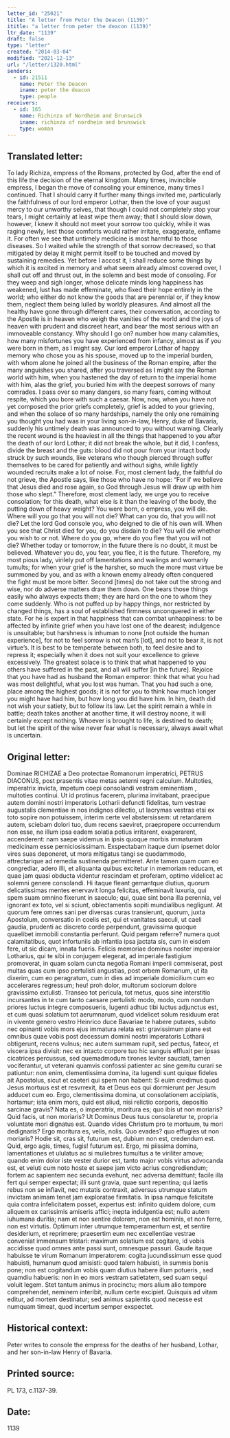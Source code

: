 ```yaml
---
letter_id: "25021"
title: "A letter from Peter the Deacon (1139)"
ititle: "a letter from peter the deacon (1139)"
ltr_date: "1139"
draft: false
type: "letter"
created: "2014-03-04"
modified: "2021-12-13"
url: "/letter/1320.html"
senders:
  - id: 21511
    name: Peter the Deacon
    iname: peter the deacon
    type: people
receivers:
  - id: 165
    name: Richinza of Nordheim and Brunswick
    iname: richinza of nordheim and brunswick
    type: woman
---
```

<h2> Translated letter:</h2>To lady Richiza, empress of the Romans, protected by God, after the end of this life the decision of the eternal kingdom.
Many times, invincible empress, I began the move of consoling your eminence, many times I continued.  That I should carry it further many things invited me, particularly the faithfulness of our lord emperor Lothar, then the love of your august mercy to our unworthy selves, that though I could not completely stop your tears, I might certainly at least wipe them away; that I should slow down, however, I knew it should not meet your sorrow too quickly, while it was raging newly, lest those comforts would rather irritate, exaggerate, enflame it.  For often we see that untimely medicine is most harmful to those diseases.  So I waited while the strength of that sorrow decreased, so that mitigated by delay it might permit itself to be touched and moved by sustaining remedies.  Yet before I accost it, I shall reduce some things by which it is excited in memory and what seem already almost covered over, I shall cut off and thrust out, in the solemn and best mode of consoling.  For they weep and sigh longer, whose delicate minds long happiness has weakened, lust has made effeminate, who fixed their hope entirely in the world; who either do not know the goods that are perennial or, if they know them, neglect them being lulled by worldly pleasures.  And almost all the healthy have gone through different cares, their conversation, according to the Apostle is in heaven who weigh the vanities of the world and the joys of heaven with prudent and discreet heart, and bear the most serious with an immoveable constancy.   Why should I go on?  number how many  calamities, how many misfortunes you have experienced from infancy, almost as if you were born in them, as I might say.  Our lord emperor Lothar of happy memory who chose you as his spouse, moved up to the imperial burden, with whom alone he joined all the business of the Roman empire, after the many anguishes you shared, after you traversed as I might say the Roman world with him, when you hastened the day of return to the imperial home with him, alas the grief, you buried him with the deepest sorrows of many comrades.  I pass over so many dangers, so many fears, coming without respite, which you bore with such a caesar.  Now, now, when you have not yet composed the prior griefs completely, grief is added to your grieving, and when the solace of so many hardships, namely the only one remaining you thought you had was in your living son-in-law, Henry, duke of Bavaria, suddenly his untimely death was announced to you without warning.  Clearly the recent wound is the heaviest in all the things that happened to you after the death of our lord Lothar; it did not break the whole, but it did, I confess, divide the breast and the guts:  blood did not pour from your intact body struck by such wounds, like veterans who though pierced through suffer themselves to be cared for patiently and without sighs, while lightly wounded recruits make a lot of noise.  For, most clement lady, the faithful do not grieve, the Apostle says, like those who have no hope:  “For if we believe that Jesus died and rose again, so God through Jesus will draw up with him those who slept.”
Therefore, most clement lady, we urge you to receive consolation; for this death, what else is it than the leaving of the body, the putting down of heavy weight?   You were born, o empress, you will die.  Where will you go that you will not die?  What can you do, that you will not die?  Let the lord God console you, who deigned to die of his own will.   When you see that Christ died for you, do you disdain to die?  You will die whether you wish to or not.  Where do you go, where do you flee that you will not die?  Whether today or tomorrow, in the future there is no doubt, it must be believed.  Whatever you do, you fear, you flee, it is the future.  Therefore, my most pious lady, virilely put off lamentations and wailings and womanly tumults; for when your grief is the harsher, so much the more must virtue be summoned by you, and as with a known enemy already often conquered the fight must be more bitter.  Second [times] do not take out the strong and wise, nor do adverse matters draw them down.  One bears those things easily who always expects them; they are hard on the one to whom they come suddenly.  Who is not puffed up by happy things, nor restricted by changed things, has a soul of established firmness unconquered in either state.  For he is expert in that happiness that can combat unhappiness:  to be affected by infinite grief when you have lost one of the dearest; indulgence is unsuitable; but harshness is inhuman to none [not outside the human experience], for not to feel sorrow is not man’s [lot], and not to bear it, is not virtue’s.  It is best to be temperate between both, to feel desire and to repress it; especially when it does not suit your excellence to grieve excessively.  The greatest solace is to think that what happened to you others have suffered in the past, and all will suffer [in the future].
Rejoice that you have had as husband the Roman emperor:  think that what you had was most delightful, what you lost was human.  That you had such a one, place among the highest goods; it is not for you to think how much longer you might have had him, but how long you did have him.  In him, death did not wish your satiety, but to follow its law.  Let the spirit remain a while in battle; death takes another at another time, it will destroy noone, it will certainly except nothing.  Whoever is brought to life, is destined to death; but let the spirit of the wise never fear what is necessary, always await what is uncertain.
<h2 class="mt-4"> Original letter:</h2>Dominae RICHIZAE a Deo protectae Romanorum imperatrici, PETRUS DIACONUS, post prasentis vitae metas aeterni regni calculum.
Multoties, imperatrix invicta, impetum coepi consolandi vestram eminentiam , multoties continui. Ut id protinus facerem, plurima invitabant, praecipue autem domini nostri imperatoris Lotharii defuncti fidelitas, tum vestrae augustalis clementiae in nos indignos dilectio, ut lacrymas vestras etsi ex toto sopire non potuissem, interim certe vel abstersissem: ut retardarem autem, sciebam dolori tuo, dum recens saeviret, praepropere occurrendum non esse, ne illum ipsa eadem solatia potius irritarent, exagerarent, accenderent: nam saepe videmus in ipsis quoque morbis immaturam medicinam esse perniciosissimam. Exspectabam itaque dum ipsemet dolor vires suas deponeret, ut mora mitigatus tangi se quodammodo, attrectarique ad remedia sustinenda permitteret. Ante tamen quam cum eo congrediar, adero illi, et aliquanta quibus excitetur in memoriam reducam, et quae jam quasi obducta videntur rescindam et proferam, optimo videlicet ac solemni genere consolandi. Hi itaque fleant gemantque diutius, quorum delicatissimas mentes enervavit longa felicitas, effeminavit luxuria, qui spem suam omnino fixerunt in saeculo; qui, quae sint bona illa perennia, vel ignorant ex toto, vel si sciunt, oblectamentis sopiti mundialibus negligunt. At quorum fere omnes sani per diversas curas transierunt, quorum, juxta Apostolum, conversatio in coelis est, qui et vanitates saeculi, ut caeli gaudia, prudenti ac discreto corde perpendunt, gravissima quoque quaelibet immobili constantia perferunt. Quid pergam referre? numera quot calamitatibus, quot infortuniis ab infantia ipsa jactata sis, cum in eisdem fere, ut sic dicam, innata fueris. Felicis memoriae dominus noster imperaior Lotharius, qui te sibi in conjugem elegerat, ad imperiale fastigium promoverat, in quam solam cuncta negotia Romani imperii commiserat, post multas quas cum ipso pertulisti angustias, post orbem Romanum, ut ita dixerim, cum eo peragratum, cum in dies ad imperiale domicilium cum eo accelerares regressum; heu! proh dolor, multorum sociorum dolore gravissimo extulisti. Transeo tot pericula, tot metus, quos sine interstitio incursantes in te cum tanto caesare pertulisti:  modo, modo, cum nondum priores luctus integre composueris, lugenti adhuc tibi luctus adjunctus est, et cum quasi solatium tot aerumnarum, quod videlicet solum residuum erat in vivente genero vestro Heinrico duce Bavariae te habere putares, subito nec opinanti vobis mors ejus immatura relata est: gravissimum plane est omnibus quae vobis post decessum domini nostri imperatoris Lotharii obtigerunt, recens vulnus; nec autem summam rupit, sed pectus, fateor, et viscera ipsa divisit: nec ex intacto corpore tuo hic sanguis effluxit per ipsas cicatrices percussus, sed quemadmodum tirones leviter sauciati, tamen vociferantur, ut veterani quamvis confossi patienter ac sine gemitu curari se patiuntur: non enim, clementissima domina, ita lugendi sunt quique fideles ait Apostolus, sicut et caeteri qui spem non habent: Si euim credimus quod Jesus mortuus est et resvrrexit, ita et Deus eos qui dormierunt per Jesum adducet cum eo. Ergo, clementissima domina, ut consolationem accipiatis, hortamur; ista enim mors, quid est aliud, nisi relictio corporis, depositio sarcinae gravis? Nata es, o imperatrix, moritura es; quo ibis ut non moriaris? Quid facis, ut non moriaris? Ut Dominus Deus tuus consolaretur te, propria voluntate mori dignatus est. Quando vides Christum pro te mortuum, tu mori dedignaris? Ergo moritura es, velis, nolis. Quo evades? quo effugies ut non moriaris? Hodie sit, cras sit, futurum est, dubium non est, credendum est. Quid, ergo agis, times, fugis! futurum est. Ergo, mi piissima domina, lamentationes et ululatus ac si muliebres tumultus a te viriliter amove; quando enim dolor iste vester durior est, tanto major vobis virtus advocanda est, et veluti cum noto hoste et saepe jam victo acrius congrediendum; fortem ac sapientem nec secunda evehunt, nec adversa demittunt; facile illa fert qui semper expectat; illi sunt gravia, quae sunt repentina; qui laetis rebus non se inflavit, nec mutatis contraxit, adversus utrumque statum invictam animam tenet jam exploratae firmitatis. In ipsa namque felicitate quia contra infelicitatem posset, expertus est: infinito quidem dolore, cum aliquem ex carissimis amiseris affici; inepta indulgentia est; nullo autem iuhumana duritia; nam et non sentire dolorem, non est hominis, et non ferre, non est virtutis. Optimum inter utrumque temperamentum est, et sentire desiderium, et reprimere; praesertim eum nec excellentiae vestrae conveniat immensum tristari: maximum solatium est cogitare, id vobis accidisse quod omnes ante passi sunt, omnesque passuri. Gaude itaque habuisse te virum Romanum imperatorem: cogita jucundissimum esse quod habuisti, humanum quod amisisti: quod talem habuisti, in summis bonis pone; non est cogitandum vobis quam diutius habere illum potueris , sed quamdiu habueris: non in eo mors vestram satietatem, sed suam sequi voluit legem.  Stet tantum animus in procinctu; mors alium alio tempore comprehendet, neminem interibit, nullum certe excipiet. Quisquis ad vitam editur, ad mortem destinatur; sed animus sapientis quod necesse est numquam timeat, quod incertum semper exspectet.
<h2 class="mt-4"> Historical context:</h2>Peter writes to console the empress for the deaths of her husband, Lothar, and her son-in-law Henry of Bavaria.
<h2 class="mt-4"> Printed source:</h2>PL 173, c.1137-39.
<h2 class="mt-4"> Date:</h2>1139